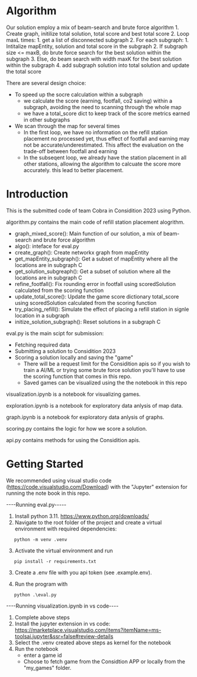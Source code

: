 # Algorithm
Our solution employ a mix of beam-search and brute force algorithm
    1. Create graph, initilize total solution, total score and best total score
    2. Loop maxL times: 
        1. get a list of disconnected subgraph
        2. For each subgraph:
            1. Intitalize mapEntity, solution and total score in the subgraph
            2. If subgraph size <= maxB, do brute force search for the best solution within the subgraph
            3. Else, do beam search with width maxK for the best solution within the subgraph
            4. add subgraph solution into total solution and update the total score 

There are several design choice:
- To speed up the socre calculation within a subgraph
   - we calculate the score (earning, footfall, co2 saving) within a subgraph, avoiding the need to scanning through the whole map
   - we have a total_score dict to keep track of the score metrics earned in other subgraphs
- We scan through the map for several times
   - In the first loop, we have no information on the refill station placement no processed yet, thus effect of footfall and earning may not be accurate/underestimated. This affect the evaluation on the trade-off between footfall and earning
   - In the subseqent loop, we already have the station placement in all other stations, allowing the algorithm to calcuate the score more accurately. this lead to better placement.




# Introduction

This is the submitted code of team Cobra in Considition 2023 using Python.

algorithm.py contains the main code of refill station placement alogrithm.

- graph_mixed_score(): Main function of our solution, a mix of beam-search and brute force algorithm
- algo(): inteface for eval.py
- create_graph(): Create networkx graph from mapEntity
- get_mapEntity_subgraph(): Get a subset of mapEntity where all the locations are in subgraph C
- get_solution_subgreaph(): Get a subset of solution where all the locations are in subgraph C
- refine_footfall(): Fix rounding error in footfall using scoredSolution calculated from the scoring function
- update_total_score(): Update the game score dictionary total_score using scoredSolution calculated from the scoring function
- try_placing_refill(): Simulate the effect of placing a refill station in signle location in a subgraph
- initize_solution_subgraph(): Reset solutions in a subgraph C

eval.py is the main scipt for submission:

- Fetching required data
- Submitting a solution to Considition 2023
- Scoring a solution locally and saving the "game"
  - There will be a request limit for the Considition apis so if you wish to train a AI/ML or trying some brute force solution you'll have to use the scoring function that comes in this repo.
  - Saved games can be visualized using the the notebook in this repo

visualization.ipynb is a notebook for visualizing games.

exploration.ipynb is a notebook for exploratory data anlysis of map data.

graph.ipynb is a notebook for exploratory data anlysis of graphs.

scoring.py contains the logic for how we score a solution.

api.py contains methods for using the Considition apis.


# Getting Started

We recommended using visual studio code (https://code.visualstudio.com/Download) with the "Jupyter" extension for running the note book in this repo.

----Running eval.py-----

1. Install python 3.11. https://www.python.org/downloads/
2. Navigate to the root folder of the project and create a virtual environment with required dependencies:

```console
   python -m venv .venv
```

3. Activate the virtual environment and run

```console
   pip install -r requirements.txt
```

3. Create a .env file with you api token (see .example.env).

4. Run the program with

```console
   python .\eval.py
```

----Running visualization.ipynb in vs code----

1. Complete above steps
2. Install the jupyter extension in vs code: https://marketplace.visualstudio.com/items?itemName=ms-toolsai.jupyter&ssr=false#review-details
3. Select the .venv created above steps as kernel for the notebook
4. Run the notebook
   - enter a game id
   - Choose to fetch game from the Considtion APP or locally from the "my_games" folder.
